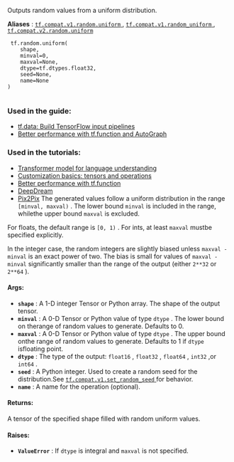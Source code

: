 Outputs random values from a uniform distribution.

**Aliases** : [ `tf.compat.v1.random.uniform` ](/api_docs/python/tf/random/uniform), [ `tf.compat.v1.random_uniform` ](/api_docs/python/tf/random/uniform), [ `tf.compat.v2.random.uniform` ](/api_docs/python/tf/random/uniform)

```
 tf.random.uniform(
    shape,
    minval=0,
    maxval=None,
    dtype=tf.dtypes.float32,
    seed=None,
    name=None
)
 
```

### Used in the guide:
- [tf.data: Build TensorFlow input pipelines](https://tensorflow.google.cn/guide/data)
- [Better performance with tf.function and AutoGraph](https://tensorflow.google.cn/guide/function)


### Used in the tutorials:
- [Transformer model for language understanding](https://tensorflow.google.cn/tutorials/text/transformer)
- [Customization basics: tensors and operations](https://tensorflow.google.cn/tutorials/customization/basics)
- [Better performance with tf.function](https://tensorflow.google.cn/tutorials/customization/performance)
- [DeepDream](https://tensorflow.google.cn/tutorials/generative/deepdream)
- [Pix2Pix](https://tensorflow.google.cn/tutorials/generative/pix2pix)
The generated values follow a uniform distribution in the range `[minval, maxval)` . The lower bound  `minval`  is included in the range, whilethe upper bound  `maxval`  is excluded.

For floats, the default range is  `[0, 1)` .  For ints, at least  `maxval`  mustbe specified explicitly.

In the integer case, the random integers are slightly biased unless `maxval - minval`  is an exact power of two.  The bias is small for values of `maxval - minval`  significantly smaller than the range of the output (either `2**32`  or  `2**64` ).

#### Args:
- **`shape`** : A 1-D integer Tensor or Python array. The shape of the output tensor.
- **`minval`** : A 0-D Tensor or Python value of type  `dtype` . The lower bound on therange of random values to generate.  Defaults to 0.
- **`maxval`** : A 0-D Tensor or Python value of type  `dtype` . The upper bound onthe range of random values to generate.  Defaults to 1 if  `dtype`  isfloating point.
- **`dtype`** : The type of the output:  `float16` ,  `float32` ,  `float64` ,  `int32` ,or  `int64` .
- **`seed`** : A Python integer. Used to create a random seed for the distribution.See [ `tf.compat.v1.set_random_seed` ](https://tensorflow.google.cn/api_docs/python/tf/compat/v1/set_random_seed)for behavior.
- **`name`** : A name for the operation (optional).


#### Returns:
A tensor of the specified shape filled with random uniform values.

#### Raises:
- **`ValueError`** : If  `dtype`  is integral and  `maxval`  is not specified.
